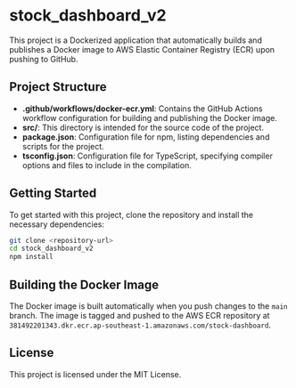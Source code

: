 # stock_dashboard_v2

This project is a Dockerized application that automatically builds and publishes a Docker image to AWS Elastic Container Registry (ECR) upon pushing to GitHub.

## Project Structure

- **.github/workflows/docker-ecr.yml**: Contains the GitHub Actions workflow configuration for building and publishing the Docker image.
- **src/**: This directory is intended for the source code of the project.
- **package.json**: Configuration file for npm, listing dependencies and scripts for the project.
- **tsconfig.json**: Configuration file for TypeScript, specifying compiler options and files to include in the compilation.

## Getting Started

To get started with this project, clone the repository and install the necessary dependencies:

```bash
git clone <repository-url>
cd stock_dashboard_v2
npm install
```

## Building the Docker Image

The Docker image is built automatically when you push changes to the `main` branch. The image is tagged and pushed to the AWS ECR repository at `381492201343.dkr.ecr.ap-southeast-1.amazonaws.com/stock-dashboard`.

## License

This project is licensed under the MIT License.
